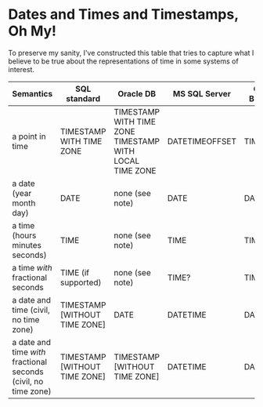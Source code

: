 # Dates and Times and Timestamps, Oh My!

To preserve my sanity, I've constructed this table that tries to capture what I believe
to be true about the representations of time in some systems of interest.

| Semantics | SQL standard | Oracle DB | MS SQL Server | Google BigQuery | `java.util` | `java.sql` | `java.time` |
| --------- | ------------ | --------- | ------------- | --------------- | ----------- | ---------- | ----------- |
| a point in time | TIMESTAMP WITH TIME ZONE | TIMESTAMP WITH TIME ZONE<br>TIMESTAMP WITH LOCAL TIME ZONE | DATETIMEOFFSET | TIMESTAMP | ? | ? | `Instant` |
| a date (year month day) | DATE | none (see note) | DATE | DATE | ? | `Date` | `LocalDate` |
| a time (hours minutes seconds) | TIME | none (see note) | TIME | TIME | ? | `Time` | `LocalTime` |
| a time *with* fractional seconds | TIME (if supported) | none (see note) | TIME? | TIME? | ? | ? | `LocalTime` |
| a date and time (civil, no time zone) | TIMESTAMP \[WITHOUT TIME ZONE\] | DATE | DATETIME | DATETIME | ? | 
| a date and time *with* fractional seconds<br>(civil, no time zone) | TIMESTAMP \[WITHOUT TIME ZONE\] | TIMESTAMP \[WITHOUT TIME ZONE\] | DATETIME | DATETIME | 
